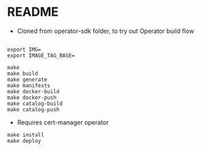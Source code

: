 # README

* Cloned from operator-sdk folder, to try out Operator build flow

```bash=

export IMG=
export IMAGE_TAG_BASE=

make
make build
make generate
make manifests
make docker-build
make docker-push
make catalog-build
make catalog-push
```
* Requires cert-manager operator

```
make install
make deploy
```
